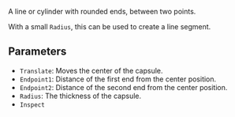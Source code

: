 A line or cylinder with rounded ends, between two points.

With a small `Radius`, this can be used to create a line segment.

## Parameters

* `Translate`: Moves the center of the capsule.
* `Endpoint1`: Distance of the first end from the center position.
* `Endpoint2`: Distance of the second end from the center position.
* `Radius`: The thickness of the capsule.
* `Inspect`